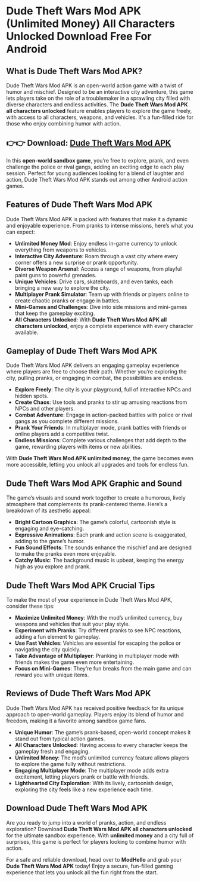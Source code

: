 # Dude Theft Wars Mod APK (Unlimited Money) All Characters Unlocked Download Free For Android

## What is Dude Theft Wars Mod APK?

Dude Theft Wars Mod APK is an open-world action game with a twist of humor and mischief. Designed to be an interactive city adventure, this game lets players take on the role of a troublemaker in a sprawling city filled with diverse characters and endless activities. The **Dude Theft Wars Mod APK all characters unlocked** feature enables players to explore the game freely, with access to all characters, weapons, and vehicles. It's a fun-filled ride for those who enjoy combining humor with action.

## 👉👉 Download: [Dude Theft Wars Mod APK](https://modhello.com/dude-theft-wars/)

In this **open-world sandbox game**, you’re free to explore, prank, and even challenge the police or rival gangs, adding an exciting edge to each play session. Perfect for young audiences looking for a blend of laughter and action, Dude Theft Wars Mod APK stands out among other Android action games.

## Features of Dude Theft Wars Mod APK

Dude Theft Wars Mod APK is packed with features that make it a dynamic and enjoyable experience. From pranks to intense missions, here’s what you can expect:

- **Unlimited Money Mod**: Enjoy endless in-game currency to unlock everything from weapons to vehicles.
- **Interactive City Adventure**: Roam through a vast city where every corner offers a new surprise or prank opportunity.
- **Diverse Weapon Arsenal**: Access a range of weapons, from playful paint guns to powerful grenades.
- **Unique Vehicles**: Drive cars, skateboards, and even tanks, each bringing a new way to explore the city.
- **Multiplayer Prank Simulator**: Team up with friends or players online to create chaotic pranks or engage in battles.
- **Mini-Games and Challenges**: Dive into side missions and mini-games that keep the gameplay exciting.
- **All Characters Unlocked**: With **Dude Theft Wars Mod APK all characters unlocked**, enjoy a complete experience with every character available.

## Gameplay of Dude Theft Wars Mod APK

Dude Theft Wars Mod APK delivers an engaging gameplay experience where players are free to choose their path. Whether you’re exploring the city, pulling pranks, or engaging in combat, the possibilities are endless.

- **Explore Freely**: The city is your playground, full of interactive NPCs and hidden spots.
- **Create Chaos**: Use tools and pranks to stir up amusing reactions from NPCs and other players.
- **Combat Adventure**: Engage in action-packed battles with police or rival gangs as you complete different missions.
- **Prank Your Friends**: In multiplayer mode, prank battles with friends or online players add a competitive twist.
- **Endless Missions**: Complete various challenges that add depth to the game, rewarding players with items or new abilities.

With **Dude Theft Wars Mod APK unlimited money**, the game becomes even more accessible, letting you unlock all upgrades and tools for endless fun.

## Dude Theft Wars Mod APK Graphic and Sound

The game’s visuals and sound work together to create a humorous, lively atmosphere that complements its prank-centered theme. Here’s a breakdown of its aesthetic appeal:

- **Bright Cartoon Graphics**: The game’s colorful, cartoonish style is engaging and eye-catching.
- **Expressive Animations**: Each prank and action scene is exaggerated, adding to the game’s humor.
- **Fun Sound Effects**: The sounds enhance the mischief and are designed to make the pranks even more enjoyable.
- **Catchy Music**: The background music is upbeat, keeping the energy high as you explore and prank.

## Dude Theft Wars Mod APK Crucial Tips

To make the most of your experience in Dude Theft Wars Mod APK, consider these tips:

- **Maximize Unlimited Money**: With the mod’s unlimited currency, buy weapons and vehicles that suit your play style.
- **Experiment with Pranks**: Try different pranks to see NPC reactions, adding a fun element to gameplay.
- **Use Fast Vehicles**: Vehicles are essential for escaping the police or navigating the city quickly.
- **Take Advantage of Multiplayer**: Pranking in multiplayer mode with friends makes the game even more entertaining.
- **Focus on Mini-Games**: They’re fun breaks from the main game and can reward you with unique items.

## Reviews of Dude Theft Wars Mod APK

Dude Theft Wars Mod APK has received positive feedback for its unique approach to open-world gameplay. Players enjoy its blend of humor and freedom, making it a favorite among sandbox game fans.

- **Unique Humor**: The game’s prank-based, open-world concept makes it stand out from typical action games.
- **All Characters Unlocked**: Having access to every character keeps the gameplay fresh and engaging.
- **Unlimited Money**: The mod’s unlimited currency feature allows players to explore the game fully without restrictions.
- **Engaging Multiplayer Mode**: The multiplayer mode adds extra excitement, letting players prank or battle with friends.
- **Lighthearted City Exploration**: With its lively, cartoonish design, exploring the city feels like a new experience each time.

## Download Dude Theft Wars Mod APK

Are you ready to jump into a world of pranks, action, and endless exploration? Download **Dude Theft Wars Mod APK all characters unlocked** for the ultimate sandbox experience. With **unlimited money** and a city full of surprises, this game is perfect for players looking to combine humor with action.

For a safe and reliable download, head over to **ModHello** and grab your **Dude Theft Wars Mod APK** today! Enjoy a secure, fun-filled gaming experience that lets you unlock all the fun right from the start.
